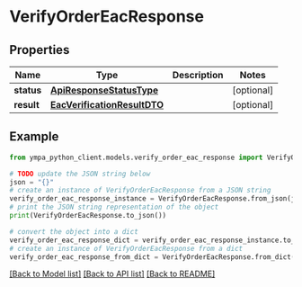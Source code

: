 # VerifyOrderEacResponse


## Properties

Name | Type | Description | Notes
------------ | ------------- | ------------- | -------------
**status** | [**ApiResponseStatusType**](ApiResponseStatusType.md) |  | [optional] 
**result** | [**EacVerificationResultDTO**](EacVerificationResultDTO.md) |  | [optional] 

## Example

```python
from ympa_python_client.models.verify_order_eac_response import VerifyOrderEacResponse

# TODO update the JSON string below
json = "{}"
# create an instance of VerifyOrderEacResponse from a JSON string
verify_order_eac_response_instance = VerifyOrderEacResponse.from_json(json)
# print the JSON string representation of the object
print(VerifyOrderEacResponse.to_json())

# convert the object into a dict
verify_order_eac_response_dict = verify_order_eac_response_instance.to_dict()
# create an instance of VerifyOrderEacResponse from a dict
verify_order_eac_response_from_dict = VerifyOrderEacResponse.from_dict(verify_order_eac_response_dict)
```
[[Back to Model list]](../README.md#documentation-for-models) [[Back to API list]](../README.md#documentation-for-api-endpoints) [[Back to README]](../README.md)


